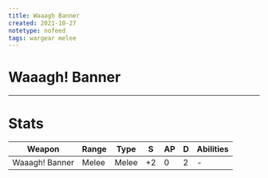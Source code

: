 ```yaml
---
title: Waaagh Banner
created: 2021-10-27
notetype: nofeed
tags: wargear melee
---
```


# Waaagh! Banner

---

# Stats

| Weapon         | Range | Type  | S   | AP  | D   | Abilities |
| -------------- | ----- | ----- | --- | --- | --- | --------- |
| Waaagh! Banner | Melee | Melee | +2  | 0   | 2   | -         | 